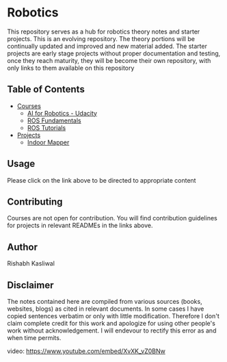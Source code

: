 # Robotics
This repository serves as a hub for robotics theory notes and starter projects. This is an evolving repository. The theory portions will be continually updated and improved and new material added. The starter projects are early stage projects without proper documentation and testing, once they reach maturity, they will be become their own repository, with only links to them available on this repository

## Table of Contents
- [Courses](Courses)
  - [AI for Robotics - Udacity](Courses/AIForRobotics/Notes.md)
  - [ROS Fundamentals](Courses/ROS/Notes.md)
  - [ROS Tutorials](Courses/ROS/Tutorials.md)
- [Projects](Projects)
  - [Indoor Mapper](Projects/IndoorMapper/README.md)

## Usage
Please click on the link above to be directed to appropriate content

## Contributing
Courses are not open for contribution. You will find contribution guidelines for projects in relevant READMEs in the links above. 

## Author 
Rishabh Kasliwal

## Disclaimer
The notes contained here are compiled from various sources (books, websites, blogs) as cited in relevant documents. In some cases I have copied sentences verbatim or only with little modification. Therefore I don't claim complete credit for this work and apologize for using other people's work without acknowledgement. I will endevour to rectify this error as and when time permits. 


video: https://www.youtube.com/embed/XvXK_vZ0BNw
